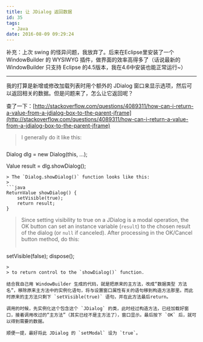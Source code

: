 ```yaml
---
title: 让 JDialog 返回数据
id: 35
tags:
  - Java
date: 2016-08-09 09:29:24
---
```


补充：上次 swing 的怪异问题，我放弃了。后来在Eclipse里安装了一个 WindowBuilder 的 WYSIWYG 插件，做界面的效率高得多了（话说最新的 WindowBuilder 只支持 Eclipse 的4.5版本，我在4.6中安装也能正常运行~）

* * *

我的打算是新增或修改加载列表时用个额外的 JDialog 窗口来显示选项，然后可以返回相关的数据。但是问题来了，怎么让它返回呢？

查了一下：[http://stackoverflow.com/questions/4089311/how-can-i-return-a-value-from-a-jdialog-box-to-the-parent-jframe](http://stackoverflow.com/questions/4089311/how-can-i-return-a-value-from-a-jdialog-box-to-the-parent-jframe)

> I generally do it like this:
>
> ```java
Dialog dlg = new Dialog(this, ...);

Value result = dlg.showDialog();
```
> The `Dialog.showDialog()` function looks like this:
>
```java
ReturnValue showDialog() {
    setVisible(true);
    return result;
}
```
> 
> Since setting visibility to true on a JDialog is a modal operation, the OK button can set an instance variable (`result`) to the chosen result of the dialog (or `null` if canceled). After processing in the OK/Cancel button method, do this:
> 
> ```java
setVisible(false);
dispose();
```
> 
> to return control to the `showDialog()` function.

结合我自己用 WindowBuilder 生成的代码，就是把原来的主方法，改成“数据类型 方法名”，移除原来主方法中的实例化语句，将与设置窗口属性有关的语句移到构造方法那里。而此时原来的主方法只剩下 `setVisible(true)` 语句，并在此方法最后return。

调用的时候，先实例化这个包含这个 `JDialog` 的类，此时经过构造方法，已经加载好窗口，接着调用改过的“主方法”（其实已经不是主方法了），窗口显示。最后按下 `OK` 后，就可以得到需要的数据。

顺便一提，最好将此 JDialog 的 `setModal` 设为 `true`。
